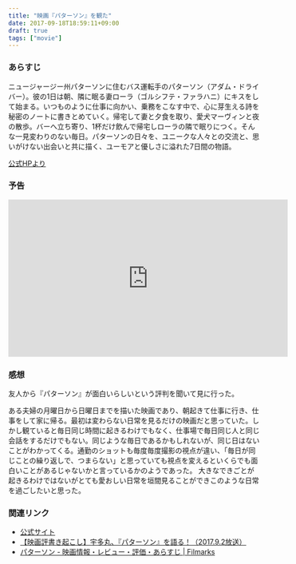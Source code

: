 ```yaml
---
title: "映画『パターソン』を観た"
date: 2017-09-18T18:59:11+09:00
draft: true
tags: ["movie"]
---
```


### あらすじ
>
ニュージャージー州パターソンに住むバス運転手のパターソン（アダム・ドライバー）。彼の1日は朝、隣に眠る妻ローラ（ゴルシフテ・ファラハニ）にキスをして始まる。いつものように仕事に向かい、乗務をこなす中で、心に芽生える詩を秘密のノートに書きとめていく。帰宅して妻と夕食を取り、愛犬マーヴィンと夜の散歩。バーへ立ち寄り、1杯だけ飲んで帰宅しローラの隣で眠りにつく。そんな一見変わりのない毎日。パターソンの日々を、ユニークな人々との交流と、思いがけない出会いと共に描く、ユーモアと優しさに溢れた7日間の物語。

[公式HPより](http://paterson-movie.com/cont/story.html)

### 予告
<iframe width="560" height="315" src="https://www.youtube.com/embed/w6zjJp33zwg?rel=0" frameborder="0" allowfullscreen></iframe>

### 感想
友人から『パターソン』が面白いらしいという評判を聞いて見に行った。

ある夫婦の月曜日から日曜日までを描いた映画であり、朝起きて仕事に行き、仕事をして家に帰る。最初は変わらない日常を見るだけの映画だと思っていた。しかし観ていると毎日同じ時間に起きるわけでもなく、仕事場で毎日同じ人と同じ会話をするだけでもない。同じような毎日であるかもしれないが、同じ日はないことがわかってくる。通勤のショットも毎度毎度撮影の視点が違い、「毎日が同じことの繰り返しで、つまらない」と思っていても視点を変えるといくらでも面白いことがあるじゃないかと言っているかのようであった。
大きなできごとが起きるわけではないがとても愛おしい日常を垣間見ることができこのような日常を過ごしたいと思った。

### 関連リンク
- [公式サイト](http://paterson-movie.com/)
- [【映画評書き起こし】宇多丸、『パターソン』を語る！（2017.9.2放送）](https://www.tbsradio.jp/179776)
- [パターソン - 映画情報・レビュー・評価・あらすじ | Filmarks](https://filmarks.com/movies/66759)
